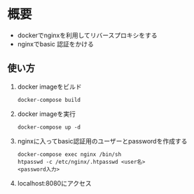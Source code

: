 # 概要
- dockerでnginxを利用してリバースプロキシをする
- nginxでbasic 認証をかける

## 使い方
1. docker imageをビルド
    ```
    docker-compose build
    ```
2. docker imageを実行
    ```
    docker-compose up -d
    ```
3. nginxに入ってbasic認証用のユーザーとpasswordを作成する
    ```
    docker-compose exec nginx /bin/sh
    htpasswd -c /etc/nginx/.htpasswd <user名>
    <password入力>
    ```
4. localhost:8080にアクセス
